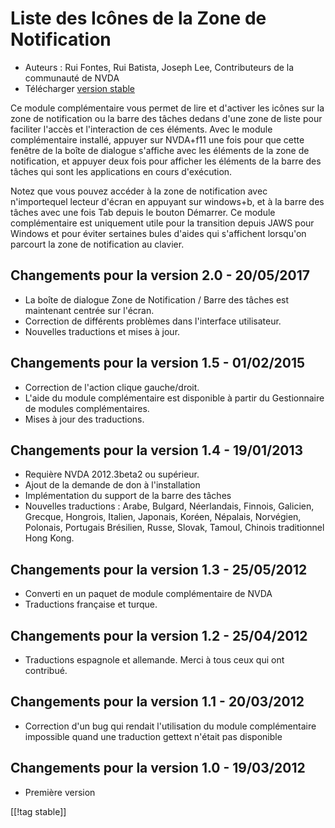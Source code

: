 # Liste des Icônes de la Zone de Notification #

*   Auteurs : Rui Fontes, Rui Batista, Joseph Lee, Contributeurs de la
    communauté de NVDA
*   Télécharger [version stable][1]

Ce module complémentaire vous permet de lire et d'activer les icônes sur la
zone de notification ou la barre des tâches dedans d'une zone de liste pour
faciliter l'accès et l'interaction de ces éléments. Avec le module
complémentaire installé, appuyer sur NVDA+f11 une fois pour que cette
fenêtre de la boîte de dialogue s'affiche avec les éléments de la zone de
notification, et appuyer deux fois pour afficher les éléments de la barre
des tâches qui sont les applications en cours d'exécution.

Notez que vous pouvez accéder à la zone de notification avec n'importequel
lecteur d'écran en appuyant sur windows+b, et à la barre des tâches avec une
fois Tab depuis le bouton Démarrer. Ce module complémentaire est uniquement
utile pour la transition depuis JAWS pour Windows et pour éviter sertaines
bules d'aides qui s'affichent lorsqu'on parcourt la zone de notification au
clavier.

## Changements pour la version 2.0 - 20/05/2017 ##

* La boîte de dialogue Zone de Notification / Barre des tâches est
  maintenant centrée sur l'écran.
* Correction de différents problèmes dans l'interface utilisateur.
* Nouvelles traductions et mises à jour.

## Changements pour la version 1.5 - 01/02/2015 ##

* Correction de l'action clique gauche/droit.
* L'aide du module complémentaire est disponible à partir du Gestionnaire de
  modules complémentaires.
* Mises à jour des traductions.

## Changements pour la version 1.4 - 19/01/2013 ##

* Requière NVDA 2012.3beta2 ou supérieur.
* Ajout de la demande de don à l'installation
* Implémentation du support de la barre des tâches
* Nouvelles traductions : Arabe, Bulgard, Néerlandais, Finnois, Galicien,
  Grecque, Hongrois, Italien, Japonais, Koréen, Népalais, Norvégien,
  Polonais, Portugais Brésilien, Russe, Slovak, Tamoul, Chinois traditionnel
  Hong Kong.

## Changements pour la version 1.3 - 25/05/2012 ##

* Converti en un paquet de module complémentaire de NVDA
* Traductions française et turque.

## Changements pour la version  1.2 - 25/04/2012 ##

* Traductions espagnole et allemande. Merci à tous ceux qui ont contribué.

## Changements pour la version 1.1 - 20/03/2012 ##

* Correction d'un bug qui rendait l'utilisation du module complémentaire
  impossible quand une traduction gettext n'était pas disponible

## Changements pour la version 1.0 - 19/03/2012 ##

* Première version

[[!tag stable]]

[1]: https://addons.nvda-project.org/files/get.php?file=st
